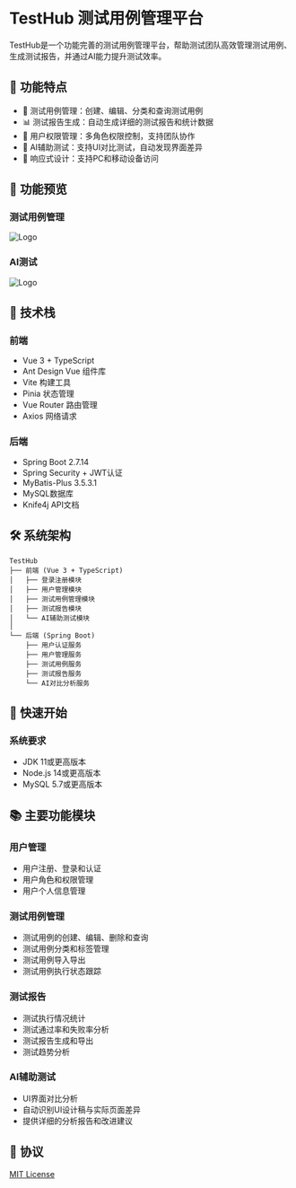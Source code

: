# TestHub 测试用例管理平台

TestHub是一个功能完善的测试用例管理平台，帮助测试团队高效管理测试用例、生成测试报告，并通过AI能力提升测试效率。

## 🚀 功能特点

- 📝 测试用例管理：创建、编辑、分类和查询测试用例
- 📊 测试报告生成：自动生成详细的测试报告和统计数据
- 👥 用户权限管理：多角色权限控制，支持团队协作
- 🤖 AI辅助测试：支持UI对比测试，自动发现界面差异
- 📱 响应式设计：支持PC和移动设备访问

## 📸 功能预览

### 测试用例管理

![Logo](./images/logo.png)


### AI测试

![Logo](./images/logo.png)




## 🔧 技术栈

### 前端
- Vue 3 + TypeScript
- Ant Design Vue 组件库
- Vite 构建工具
- Pinia 状态管理
- Vue Router 路由管理
- Axios 网络请求

### 后端
- Spring Boot 2.7.14
- Spring Security + JWT认证
- MyBatis-Plus 3.5.3.1
- MySQL数据库
- Knife4j API文档

## 🛠️ 系统架构

```
TestHub
├── 前端 (Vue 3 + TypeScript)
│   ├── 登录注册模块
│   ├── 用户管理模块
│   ├── 测试用例管理模块
│   ├── 测试报告模块
│   └── AI辅助测试模块
│
└── 后端 (Spring Boot)
    ├── 用户认证服务
    ├── 用户管理服务
    ├── 测试用例服务
    ├── 测试报告服务
    └── AI对比分析服务
```

## 🏁 快速开始

### 系统要求
- JDK 11或更高版本
- Node.js 14或更高版本
- MySQL 5.7或更高版本

## 📚 主要功能模块

### 用户管理
- 用户注册、登录和认证
- 用户角色和权限管理
- 用户个人信息管理

### 测试用例管理
- 测试用例的创建、编辑、删除和查询
- 测试用例分类和标签管理
- 测试用例导入导出
- 测试用例执行状态跟踪

### 测试报告
- 测试执行情况统计
- 测试通过率和失败率分析
- 测试报告生成和导出
- 测试趋势分析

### AI辅助测试
- UI界面对比分析
- 自动识别UI设计稿与实际页面差异
- 提供详细的分析报告和改进建议

## 📄 协议

[MIT License](LICENSE) 